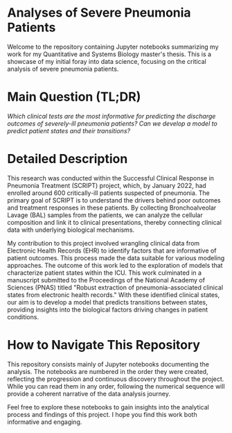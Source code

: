 # Analyses of Severe Pneumonia Patients

Welcome to the repository containing Jupyter notebooks summarizing my work for my Quantitative and Systems Biology master's thesis. This is a showcase of my initial foray into data science, focusing on the critical analysis of severe pneumonia patients.  

# Main Question (TL;DR)  
*Which clinical tests are the most informative for predicting the discharge outcomes of severely-ill pneumonia patients? Can we develop a model to predict patient states and their transitions?*

# Detailed Description
This research was conducted within the Successful Clinical Response in Pneumonia Treatment (SCRIPT) project, which, by January 2022, had enrolled around 600 critically-ill patients suspected of pneumonia. The primary goal of SCRIPT is to understand the drivers behind poor outcomes and treatment responses in these patients. By collecting Bronchoalveolar Lavage (BAL) samples from the patients, we can analyze the cellular composition and link it to clinical presentations, thereby connecting clinical data with underlying biological mechanisms.

My contribution to this project involved wrangling clinical data from Electronic Health Records (EHR) to identify factors that are informative of patient outcomes. This process made the data suitable for various modeling approaches. The outcome of this work led to the exploration of models that characterize patient states within the ICU. This work culminated in a manuscript submitted to the Proceedings of the National Academy of Sciences (PNAS) titled "Robust extraction of pneumonia-associated clinical states from electronic health records." With these identified clinical states, our aim is to develop a model that predicts transitions between states, providing insights into the biological factors driving changes in patient conditions.

# How to Navigate This Repository  
This repository consists mainly of Jupyter notebooks documenting the analysis. The notebooks are numbered in the order they were created, reflecting the progression and continuous discovery throughout the project. While you can read them in any order, following the numerical sequence will provide a coherent narrative of the data analysis journey.  

Feel free to explore these notebooks to gain insights into the analytical process and findings of this project. I hope you find this work both informative and engaging.
